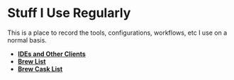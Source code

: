 # Stuff I Use Regularly
This is a place to record the tools, configurations, workflows, etc I use on a normal basis.

* **[IDEs and Other Clients](/ides-and-other-clients.md)**
* **[Brew List](/brew-list.md)**
* **[Brew Cask List](/brew-cask-list.md)**